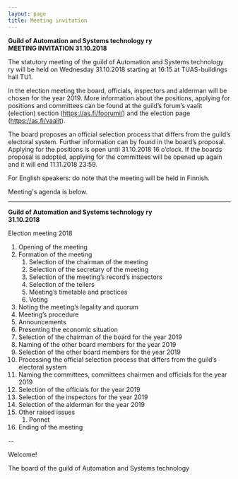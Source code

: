 ```yaml
---
layout: page
title: Meeting invitation
---
```


**Guild of Automation and Systems technology ry** <br>
**MEETING INVITATION 31.10.2018**

The statutory meeting of the guild of Automation and Systems technology ry will be held on Wednesday 31.10.2018 starting at 16:15 at TUAS-buildings hall TU1.

In the election meeting the board, officials, inspectors and alderman will be chosen for the year 2019. More information about the positions, applying for positions and committees can be found at the guild’s forum’s vaalit (election) section (<https://as.fi/foorumi/>) and the election page (<https://as.fi/vaalit>).

The board proposes an official selection process that differs from the guild’s electoral system. Further information can by found in the board’s proposal. Applying for the positions is open until 31.10.2018 16 o’clock. If the boards proposal is adopted, applying for the committees will be opened up again and it will end 11.11.2018 23:59.

For English speakers: do note that the meeting will be held in Finnish.

Meeting's agenda is below.

---

**Guild of Automation and Systems technology ry** <br>
**31.10.2018**

Election meeting 2018

1. Opening of the meeting
2. Formation of the meeting
    1. Selection of the chairman of the meeting
    2. Selection of the secretary of the meeting
    3. Selection of the meeting’s record’s inspectors
    4. Selection of the tellers
    5. Meeting’s timetable and practices
    6. Voting
3. Noting the meeting’s legality and quorum
4. Meeting’s procedure
5. Announcements
6. Presenting the economic situation
7. Selection of the chairman of the board for the year 2019
8. Naming of the other board members for the year 2019
9. Selection of the other board members for the year 2019
10. Processing the official selection process that differs from the guild’s electoral system
11. Naming the committees, committees chairmen and officials for the year 2019
12. Selection of the officials for the year 2019
13. Selection of the inspectors for the year 2019
14. Selection of the alderman for the year 2019
15. Other raised issues
    1. Ponnet
16. Ending of the meeting

--

Welcome!

The board of the guild of Automation and Systems technology
